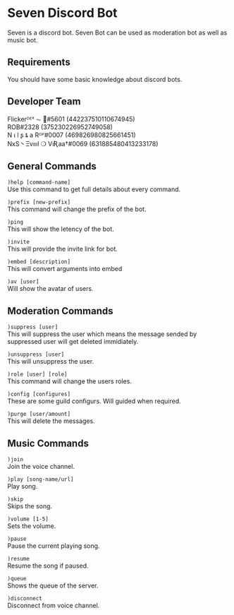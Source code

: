 # Seven Discord Bot
Seven is a discord bot. Seven Bot can be used as moderation bot as well as music bot.
## Requirements
You should have some basic knowledge about discord bots.
## Developer Team
Flickerᴰᴱᶻ ⏦ 🍁#5601 (442237510110674945)<br/>
ROB#2328 (375230226952749058)<br/>
N ι l ʂ ȶ a Rᴼᴾ#0007 (469826980825661451)<br/>
NxS丶Ξvıııl ❍ VıƦaa†#0069 (631885480413233178)<br/>
## General Commands
`)help [command-name]`<br/>
Use this command to get full details about every command. <br>

`)prefix [new-prefix]`<br/>
This command will change the prefix of the bot.<BR>

`)ping`<br/>
This will show the letency of the bot.<BR>

`)invite`<br/>
This will provide the invite link for bot.<BR>

`)embed [description]`<br/>
This will convert arguments into embed<BR>

`)av [user]`<br/>
Will show the avatar of users.

## Moderation Commands
`)suppress [user]`<br/>
This will suppress the user which means the message sended by suppressed user will get deleted immidiately.<BR>

`)unsuppress [user]`<br/>
This will unsuppress the user.<BR>

`)role [user] [role]`<br/>
This command will change the users roles.<BR>

`)config [configures]`<br/>
These are some guild configurs. Will guided when required.<BR>

`)purge [user/amount]`<br/>
This will delete the messages.
## Music Commands
`)join`<br/>
Join the voice channel.<BR>

`)play [song-name/url]`<br/>
Play song.<br>

`)skip`<br/>
Skips the song.<br>

`)volume [1-5]`<br/>
Sets the volume.<br>

`)pause`<br/>
Pause the current playing song.<br>

`)resume`<br/>
Resume the song if paused.<br>

`)queue`<br/>
Shows the queue of the server.<br>

`)disconnect`<br/>
Disconnect from voice channel. 
